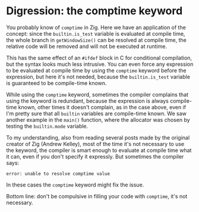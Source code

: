 # Digression: the comptime keyword

You probably know of `comptime` in Zig. Here we have an application of the
concept: since the `builtin.is_test` variable is evaluated at compile time, the
whole branch in `getWindowSize()` can be resolved at compile time, the relative
code will be removed and will not be executed at runtime.

This has the same effect of an `#ifdef` block in C for conditional compilation,
but the syntax looks much less intrusive. You can even force any expression to
be evaluated at compile time by using the `comptime` keyword before the
expression, but here it's not needed, because the `builtin.is_test` variable is
guaranteed to be compile-time known.

While using the `comptime` keyword, sometimes the compiler complains that using
the keyword is redundant, because the expression is always compile-time known,
other times it doesn't complain, as in the case above, even if I'm pretty sure
that all `builtin` variables are compile-time known. We saw another example in
the `main()` function, where the allocator was chosen by testing the
`builtin.mode` variable.

To my understanding, also from reading several posts made by the original
creator of Zig (Andrew Kelley), most of the time it's not necessary to use the
keyword, the compiler is smart enough to evaluate at compile time what it can,
even if you don't specify it expressly. But sometimes the compiler says:

    error: unable to resolve comptime value

In these cases the `comptime` keyword might fix the issue.

Bottom line: don't be compulsive in filling your code with `comptime`, it's not
necessary.
